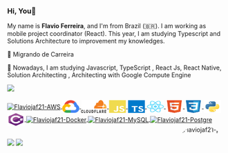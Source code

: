 ### Hi, You👋
My name is **Flavio Ferreira**, and I'm from Brazil (🇧🇷). I am working as mobile project coordinator (React). 
This year, I am studying Typescript and Solutions Architecture to improvement my knowledges.

🔭 Migrando de Carreira

🌱 Nowadays, I am studying Javascript, TypeScript , React Js, React Native, Solution Architecting , Architecting with Google Compute Engine
<div align="">
  <a href="https://github.com/flaviojaf21">
  <img height="180em" src="https://github-readme-stats.vercel.app/api?username=flaviojaf21&show_icons=true&theme=dracula&include_all_commits=true&count_private=true"/>
  <!--img height="180em" src="https://github-readme-stats.vercel.app/api/top-langs/?username=flaviojaf21&layout=compact&langs_count=7&theme=dracula"/-->
</div>
 
 
<div style="display: inline_block" ><br>
<img align="center" alt="Flaviojaf21-AWS" height="90" width="120" src="https://cdn.jsdelivr.net/gh/devicons/devicon/icons/amazonwebservices/amazonwebservices-original-wordmark.svg" />
  <img align="center" alt="flaviojaf-GCP" height="30" width="40" src="https://github.com/flaviojaf21/Devicons/blob/main/GCP/google-cloud-platform.svg">
  <img align="center" alt="flaviojaf-Cloudflare" height="30" width="60" src="https://github.com/flaviojaf21/Devicons/blob/main/Cloudflare/cloudflare-official.svg"> 
  <img align="center" alt="Flaviojaf21-Js" height="30" width="40" src="https://raw.githubusercontent.com/devicons/devicon/master/icons/javascript/javascript-plain.svg">
  <img align="center" alt="Flaviojaf21-Ts" height="30" width="40" src="https://raw.githubusercontent.com/devicons/devicon/master/icons/typescript/typescript-plain.svg">
  <img align="center" alt="Flaviojaf21-React" height="30" width="40" src="https://raw.githubusercontent.com/devicons/devicon/master/icons/react/react-original.svg">
  <img align="center" alt="Flaviojaf21-HTML" height="30" width="40" src="https://raw.githubusercontent.com/devicons/devicon/master/icons/html5/html5-original.svg">
  <img align="center" alt="Flaviojaf21-CSS" height="30" width="40" src="https://raw.githubusercontent.com/devicons/devicon/master/icons/css3/css3-original.svg">
  <img align="center" alt="Flaviojaf21-Python" height="30" width="40" src="https://raw.githubusercontent.com/devicons/devicon/master/icons/python/python-original.svg">
  <img align="center" alt="Flaviojaf21-Csharp" height="30" width="40" src="https://raw.githubusercontent.com/devicons/devicon/master/icons/csharp/csharp-original.svg">
  <img align="center" alt="Flaviojaf21-Docker" height="40" width="40" src="https://cdn.jsdelivr.net/gh/devicons/devicon/icons/docker/docker-original.svg">
  <img align="center" alt="Flaviojaf21-MySQL" height="40" width="40" src="https://cdn.jsdelivr.net/gh/devicons/devicon/icons/mysql/mysql-original-wordmark.svg">
  <img align="center" alt="Flaviojaf21-Postgre" height="30" width="40" src="https://cdn.jsdelivr.net/gh/devicons/devicon/icons/postgresql/postgresql-plain-wordmark.svg">
  <img align="right" alt="Flaviojaf21-pic" height="150" style="border-radius:50px;" src="https://cdn.jsdelivr.net/gh/devicons/devicon/icons/composer/composer-original.svg">
 </div>   
 
  ##
 
<div> 
  <a href = "mailto:flaviojaf@gmail.com"><img src="https://img.shields.io/badge/-Gmail-%23333?style=for-the-badge&logo=gmail&logoColor=white" target="_blank"></a>
  <a href="https://www.linkedin.com/in/flaviojaferreira" target="_blank"><img src="https://img.shields.io/badge/-LinkedIn-%230077B5?style=for-the-badge&logo=linkedin&logoColor=white" target="_blank"></a> 
 
 
</div>

<!--
**flaviojaf21/flaviojaf21** is a ✨ _special_ ✨ repository because its `README.md` (this file) appears on your GitHub profile.

Here are some ideas to get you started:

- 🔭 I’m currently working on ...
- 🌱 I’m currently learning ...
- 👯 I’m looking to collaborate on ...
- 🤔 I’m looking for help with ...
- 💬 Ask me about ...
- 📫 How to reach me: ...
- 😄 Pronouns: ...
- ⚡ Fun fact: ...
-->

